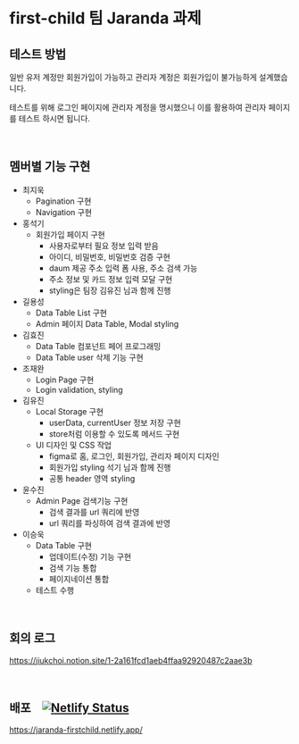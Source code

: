 # first-child 팀 Jaranda 과제
## 테스트 방법
일반 유저 계정만 회원가입이 가능하고 관리자 계정은 회원가입이 불가능하게 설계했습니다.

테스트를 위해 로그인 페이지에 관리자 계정을 명시했으니 이를 활용하여 관리자 페이지를 테스트 하시면 됩니다.

<br />

## 멤버별 기능 구현
- 최지욱
  - Pagination 구현
  - Navigation 구현
- 홍석기
  - 회원가입 페이지 구현
    - 사용자로부터 필요 정보 입력 받음
    - 아이디, 비밀번호, 비밀번호 검증 구현
    - daum 제공 주소 입력 폼 사용, 주소 검색 가능
    - 주소 정보 및 카드 정보 입력 모달 구현
    - styling은 팀장 김유진 님과 함께 진행
- 길용성
  - Data Table List 구현
  - Admin 페이지 Data Table, Modal styling
- 김효진
  - Data Table 컴포넌트 페어 프로그래밍
  - Data Table user 삭제 기능 구현
- 조재완
  - Login Page 구현
  - Login validation, styling
- 김유진
  - Local Storage 구현
    - userData, currentUser 정보 저장 구현
    - store처럼 이용할 수 있도록 메서드 구현
  - UI 디자인 및 CSS 작업
    - figma로 홈, 로그인, 회원가입, 관리자 페이지 디자인
    - 회원가입 styling 석기 님과 함께 진행
    - 공통 header 영역 styling
- 윤수진
  - Admin Page 검색기능 구현
    - 검색 결과를 url 쿼리에 반영
    - url 쿼리를 파싱하여 검색 결과에 반영
- 이승욱
  - Data Table 구현
    - 업데이트(수정) 기능 구현
    - 검색 기능 통합
    - 페이지네이션 통합
  - 테스트 수행

<br />

## 회의 로그
https://jiukchoi.notion.site/1-2a161fcd1aeb4ffaa92920487c2aae3b

<br />

## 배포 &nbsp;&nbsp; [![Netlify Status](https://api.netlify.com/api/v1/badges/a51375e0-8b09-4551-979a-40aaccc03d54/deploy-status)](https://app.netlify.com/sites/jaranda-firstchild/deploys)
https://jaranda-firstchild.netlify.app/
